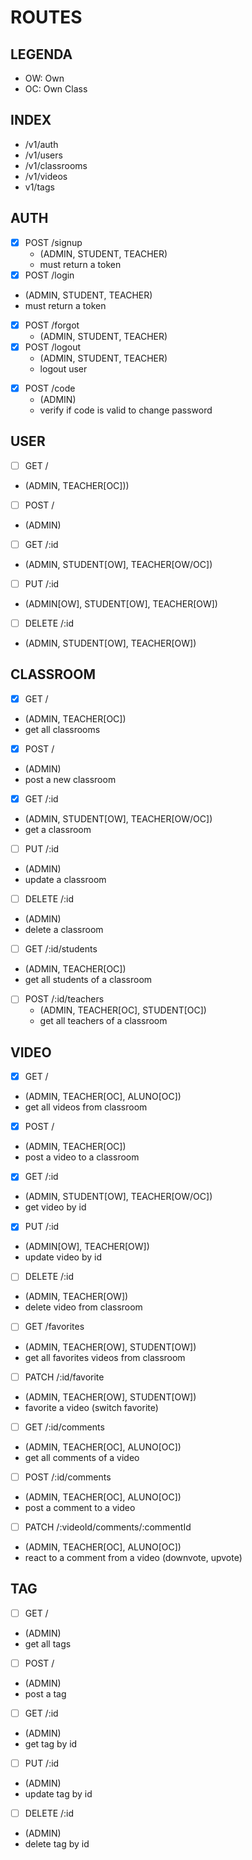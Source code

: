 # ROUTES

## LEGENDA
- OW: Own
- OC: Own Class

## INDEX
- /v1/auth
- /v1/users
- /v1/classrooms
- /v1/videos
- v1/tags

## AUTH
- [x] POST /signup
  - (ADMIN, STUDENT, TEACHER)
  - must return a token
- [x]  POST /login
  - (ADMIN, STUDENT, TEACHER)
  - must return a token
- [x] POST /forgot
  - (ADMIN, STUDENT, TEACHER)
- [x] POST /logout
  - (ADMIN, STUDENT, TEACHER)
  - logout user
<!-- - [ ] POST /me
  - (ADMIN[OW], STUDENT[OW], TEACHER[OW])
  - must return user data -->
- [x] POST /code
  - (ADMIN)
  - verify if code is valid to change password

## USER
- [ ]  GET /
  - (ADMIN, TEACHER[OC]))
- [ ]  POST /
  - (ADMIN)
- [ ]  GET /:id
  - (ADMIN, STUDENT[OW], TEACHER[OW/OC])
- [ ]  PUT /:id
  - (ADMIN[OW], STUDENT[OW], TEACHER[OW])
- [ ]  DELETE /:id
  - (ADMIN, STUDENT[OW], TEACHER[OW])

## CLASSROOM
- [x]  GET /
  - (ADMIN, TEACHER[OC])
  - get all classrooms
- [x]  POST /
  - (ADMIN)
  - post a new classroom
- [x]  GET /:id
  - (ADMIN, STUDENT[OW], TEACHER[OW/OC])
  - get a classroom
- [ ]  PUT /:id
  - (ADMIN)
  - update a classroom
- [ ]  DELETE /:id
  - (ADMIN)
  - delete a classroom
- [ ]  GET /:id/students
  - (ADMIN, TEACHER[OC])
  - get all students of a classroom
- [ ] POST /:id/teachers
  - (ADMIN, TEACHER[OC], STUDENT[OC])
  - get all teachers of a classroom

## VIDEO
- [x]  GET /
  - (ADMIN, TEACHER[OC], ALUNO[OC])
  - get all videos from classroom
- [x]  POST /
  - (ADMIN, TEACHER[OC])
  - post a video to a classroom
- [x]  GET /:id
  - (ADMIN, STUDENT[OW], TEACHER[OW/OC])
  - get video by id
- [x]  PUT /:id
  - (ADMIN[OW], TEACHER[OW])
  - update video by id
- [ ]  DELETE /:id
  - (ADMIN, TEACHER[OW])
  - delete video from classroom
- [ ]  GET /favorites
  - (ADMIN, TEACHER[OW], STUDENT[OW])
  - get all favorites videos from classroom
- [ ]  PATCH /:id/favorite
  - (ADMIN, TEACHER[OW], STUDENT[OW])
  - favorite a video (switch favorite)
- [ ]  GET /:id/comments
  - (ADMIN, TEACHER[OC], ALUNO[OC])
  - get all comments of a video
- [ ]  POST /:id/comments
  - (ADMIN, TEACHER[OC], ALUNO[OC])
  - post a comment to a video
<!-- - [ ]  GET /:id/comments/:id
  - (ADMIN, TEACHER[OC], ALUNO[OC])
  - get a specific comment from a video -->
- [ ]  PATCH /:videoId/comments/:commentId
  - (ADMIN, TEACHER[OC], ALUNO[OC])
  - react to a comment from a video (downvote, upvote)

## TAG
- [ ]  GET /
  - (ADMIN)
  - get all tags
- [ ]  POST /
  - (ADMIN)
  - post a tag
- [ ]  GET /:id
  - (ADMIN)
  - get tag by id
- [ ]  PUT /:id
  - (ADMIN)
  - update tag by id
- [ ]  DELETE /:id
  - (ADMIN)
  - delete tag by id